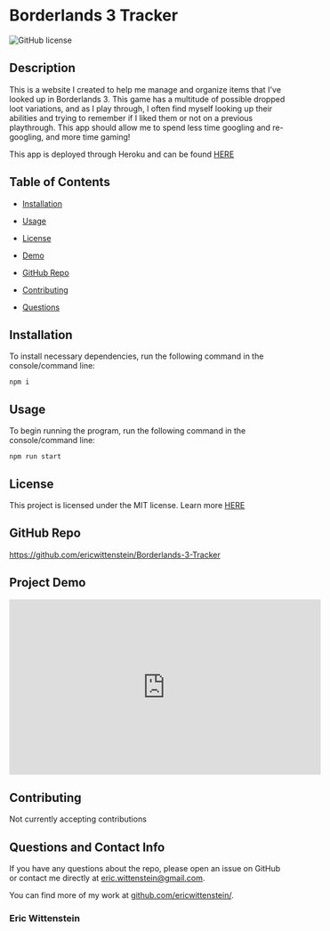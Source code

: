 # Borderlands 3 Tracker
![GitHub license](https://img.shields.io/badge/license-MIT-blue.svg)

## Description

This is a website I created to help me manage and organize items that I've looked up in Borderlands 3. This game has a multitude of possible dropped loot variations, and as I play through, I often find myself looking up their abilities and trying to remember if I liked them or not on a previous playthrough. This app should allow me to spend less time googling and re-googling, and more time gaming!

This app is deployed through Heroku and can be found [HERE](https://bl3tracker.herokuapp.com/)

## Table of Contents 

* [Installation](#installation)

* [Usage](#usage)

* [License](#license)

* [Demo](#project-demo)

* [GitHub Repo](#github-repo)

* [Contributing](#contributing)

* [Questions](#questions-and-contact-info)

## Installation

To install necessary dependencies, run the following command in the console/command line:

```
npm i
```

## Usage

To begin running the program, run the following command in the console/command line:

```
npm run start
```

## License

This project is licensed under the MIT license. Learn more [HERE](LICENSE)

## GitHub Repo

https://github.com/ericwittenstein/Borderlands-3-Tracker

## Project Demo

<iframe width="560" height="315" src="https://www.youtube.com/embed/QCxUPJYn90U" title="YouTube video player" frameborder="0" allow="accelerometer; autoplay; clipboard-write; encrypted-media; gyroscope; picture-in-picture" allowfullscreen></iframe>

## Contributing

Not currently accepting contributions

## Questions and Contact Info

If you have any questions about the repo, please open an issue on GitHub or contact me directly at [eric.wittenstein@gmail.com](mailto:eric.wittenstein@gmail.com).

You can find more of my work at [github.com/ericwittenstein/](https://github.com/ericwittenstein/).

<!-- EHW SIGNET
---------
    |
  -----
    |
---------
 -->

### Eric Wittenstein
